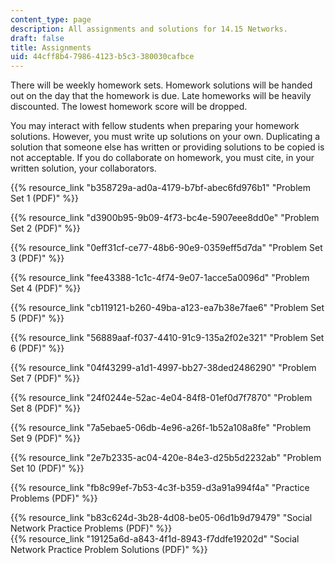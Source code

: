 ```yaml
---
content_type: page
description: All assignments and solutions for 14.15 Networks.
draft: false
title: Assignments
uid: 44cff8b4-7986-4123-b5c3-380030cafbce
---
```

There will be weekly homework sets. Homework solutions will be handed out on the day that the homework is due. Late homeworks will be heavily discounted. The lowest homework score will be dropped. 

You may interact with fellow students when preparing your homework solutions. However, you must write up solutions on your own. Duplicating a solution that someone else has written or providing solutions to be copied is not acceptable. If you do collaborate on homework, you must cite, in your written solution, your collaborators.

{{% resource_link "b358729a-ad0a-4179-b7bf-abec6fd976b1" "Problem Set 1 (PDF)" %}}  

{{% resource_link "d3900b95-9b09-4f73-bc4e-5907eee8dd0e" "Problem Set 2 (PDF)" %}}  

{{% resource_link "0eff31cf-ce77-48b6-90e9-0359eff5d7da" "Problem Set 3 (PDF)" %}}  

{{% resource_link "fee43388-1c1c-4f74-9e07-1acce5a0096d" "Problem Set 4 (PDF)" %}}  

{{% resource_link "cb119121-b260-49ba-a123-ea7b38e7fae6" "Problem Set 5 (PDF)" %}}  

{{% resource_link "56889aaf-f037-4410-91c9-135a2f02e321" "Problem Set 6 (PDF)" %}}  

{{% resource_link "04f43299-a1d1-4997-bb27-38ded2486290" "Problem Set 7 (PDF)" %}}  

{{% resource_link "24f0244e-52ac-4e04-84f8-01ef0d7f7870" "Problem Set 8 (PDF)" %}}  

{{% resource_link "7a5ebae5-06db-4e96-a26f-1b52a108a8fe" "Problem Set 9 (PDF)" %}}  

{{% resource_link "2e7b2335-ac04-420e-84e3-d25b5d2232ab" "Problem Set 10 (PDF)" %}}  

{{% resource_link "fb8c99ef-7b53-4c3f-b359-d3a91a994f4a" "Practice Problems (PDF)" %}}  

{{% resource_link "b83c624d-3b28-4d08-be05-06d1b9d79479" "Social Network Practice Problems (PDF)" %}}    
{{% resource_link "19125a6d-a843-4f1d-8943-f7ddfe19202d" "Social Network Practice Problem Solutions (PDF)" %}}